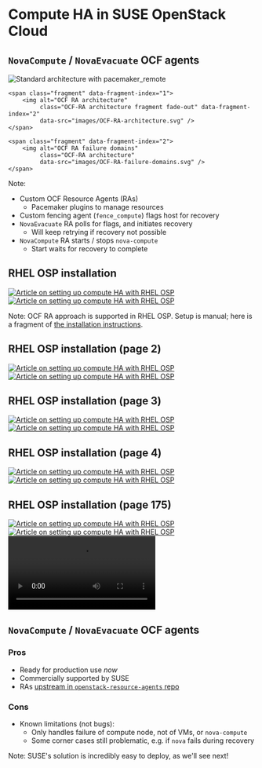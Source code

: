 <!-- .slide: data-state="section-break" id="SOC-solution" data-timing="5" data-menu-title="Compute HA in SOC" -->
# Compute HA in SUSE OpenStack Cloud


<!-- .slide: data-state="normal" id="ocf-architecture" data-menu-title="OCF RAs" class="architecture" data-timing="90" -->
## `NovaCompute` / `NovaEvacuate` OCF agents

<div class="architecture">
    <img alt="Standard architecture with pacemaker_remote"
         class="architecture fragment fade-out" data-fragment-index="1"
         data-src="images/standard-architecture.svg" />

    <span class="fragment" data-fragment-index="1">
        <img alt="OCF RA architecture"
             class="OCF-RA architecture fragment fade-out" data-fragment-index="2"
             data-src="images/OCF-RA-architecture.svg" />
    </span>

    <span class="fragment" data-fragment-index="2">
        <img alt="OCF RA failure domains"
             class="OCF-RA architecture"
             data-src="images/OCF-RA-failure-domains.svg" />
    </span>
</div>

Note:
*   Custom OCF Resource Agents (RAs)
    *   Pacemaker plugins to manage resources
*   Custom fencing agent (`fence_compute`) flags host for recovery
*   `NovaEvacuate` RA polls for flags, and initiates recovery
    *   Will keep retrying if recovery not possible
*   `NovaCompute` RA starts / stops `nova-compute`
    *   Start waits for recovery to complete


<!-- .slide: data-state="normal" id="RHEL-OSP-article" data-timing="30" -->
## RHEL OSP installation

<div class="row">
    <div class="col-md-6 article">
        <a href="https://access.redhat.com/documentation/en/red-hat-openstack-platform/8/high-availability-for-compute-instances/chapter-1-use-high-availability-to-protect-instances">
            <img alt="Article on setting up compute HA with RHEL OSP" class="full-slide"
                 data-src="images/RHEL-OSP-HA-article.png" />
        </a>
    </div>
    <div class="col-md-6 instructions">
        <a href="https://access.redhat.com/documentation/en/red-hat-openstack-platform/8/high-availability-for-compute-instances/chapter-1-use-high-availability-to-protect-instances">
            <img alt="Article on setting up compute HA with RHEL OSP" class="full-slide"
                 data-src="images/RHEL-OSP-HA-instructions.png" />
        </a>
    </div>
</div>

Note:
OCF RA approach is supported in RHEL OSP. Setup is manual;
here is a fragment of [the installation instructions](https://access.redhat.com/documentation/en/red-hat-openstack-platform/8/high-availability-for-compute-instances/chapter-1-use-high-availability-to-protect-instances).


<!-- .slide: data-state="normal" id="RHEL-OSP-article-2" data-timing="5" data-menu-title="          (page 2)" -->
## RHEL OSP installation (page 2)

<div class="row">
    <div class="col-md-6 article">
        <a href="https://access.redhat.com/documentation/en/red-hat-openstack-platform/8/high-availability-for-compute-instances/chapter-1-use-high-availability-to-protect-instances">
            <img alt="Article on setting up compute HA with RHEL OSP" class="full-slide"
                 data-src="images/RHEL-OSP-HA-instructions-2.png" />
        </a>
    </div>
    <div class="col-md-6 instructions">
        <a href="https://access.redhat.com/documentation/en/red-hat-openstack-platform/8/high-availability-for-compute-instances/chapter-1-use-high-availability-to-protect-instances">
            <img alt="Article on setting up compute HA with RHEL OSP" class="full-slide"
                 data-src="images/RHEL-OSP-HA-instructions-3.png" />
        </a>
    </div>
</div>


<!-- .slide: data-state="normal" id="RHEL-OSP-article-3" data-timing="5" data-menu-title="          (page 3)" -->
## RHEL OSP installation (page 3)

<div class="row">
    <div class="col-md-6 article">
        <a href="https://access.redhat.com/documentation/en/red-hat-openstack-platform/8/high-availability-for-compute-instances/chapter-1-use-high-availability-to-protect-instances">
            <img alt="Article on setting up compute HA with RHEL OSP" class="full-slide"
                 data-src="images/RHEL-OSP-HA-instructions-4.png" />
        </a>
    </div>
    <div class="col-md-6 instructions">
        <a href="https://access.redhat.com/documentation/en/red-hat-openstack-platform/8/high-availability-for-compute-instances/chapter-1-use-high-availability-to-protect-instances">
            <img alt="Article on setting up compute HA with RHEL OSP" class="full-slide"
                 data-src="images/RHEL-OSP-HA-instructions-5.png" />
        </a>
    </div>
</div>


<!-- .slide: data-state="normal" id="RHEL-OSP-article-4" data-timing="5" data-menu-title="          (page 4)" -->
## RHEL OSP installation (page 4)

<div class="row">
    <div class="col-md-6 article">
        <a href="https://access.redhat.com/documentation/en/red-hat-openstack-platform/8/high-availability-for-compute-instances/chapter-1-use-high-availability-to-protect-instances">
            <img alt="Article on setting up compute HA with RHEL OSP" class="full-slide"
                 data-src="images/RHEL-OSP-HA-instructions-6.png" />
        </a>
    </div>
    <div class="col-md-6 instructions">
        <a href="https://access.redhat.com/documentation/en/red-hat-openstack-platform/8/high-availability-for-compute-instances/chapter-1-use-high-availability-to-protect-instances">
            <img alt="Article on setting up compute HA with RHEL OSP" class="full-slide"
                 data-src="images/RHEL-OSP-HA-instructions-7.png" />
        </a>
    </div>
</div>


<!-- .slide: data-state="normal" id="RHEL-OSP-article-5" data-timing="5" data-menu-title="          (page 5)" -->
## RHEL OSP installation (page 175)

<div class="row">
    <div class="col-md-6 article">
        <a href="https://access.redhat.com/documentation/en/red-hat-openstack-platform/8/high-availability-for-compute-instances/chapter-1-use-high-availability-to-protect-instances">
            <img alt="Article on setting up compute HA with RHEL OSP" class="full-slide"
                 data-src="images/RHEL-OSP-HA-instructions-8.png" />
        </a>
    </div>
    <div class="col-md-6 instructions">
        <a href="https://access.redhat.com/documentation/en/red-hat-openstack-platform/8/high-availability-for-compute-instances/chapter-1-use-high-availability-to-protect-instances">
            <img alt="Article on setting up compute HA with RHEL OSP" class="full-slide"
                 data-src="images/RHEL-OSP-HA-instructions-9.png" />
        </a>
    </div>
</div>


<!-- .slide: data-state="blank" id="SOC-demo" data-menu-title="SOC demo" data-timing="200" -->
<video controls class="my-stretch">
    <source data-src="video/kdenlive/Austin-short.ogv" />
    <!-- This video demoing compute node HA in SUSE OpenStack Cloud will be uploaded to YouTube soon!" -->
    Sorry - it seems your browser doesn't support embedded video via HTML5.
</video>


<!-- .slide: data-state="normal" id="ocf-pros-cons" data-menu-title="OCF RA pros and cons" data-timing="30" -->
## `NovaCompute` / `NovaEvacuate` OCF agents

### Pros

*   Ready for production use *now*
*   Commercially supported by SUSE
*   RAs [upstream in `openstack-resource-agents` repo](https://github.com/openstack/openstack-resource-agents/tree/master/ocf)

### Cons

*   Known limitations (not bugs):
    *   Only handles failure of compute node, not of VMs, or `nova-compute`
    *   Some corner cases still problematic, e.g. if `nova` fails during recovery

Note:
SUSE's solution is incredibly easy to deploy, as we'll see next!
